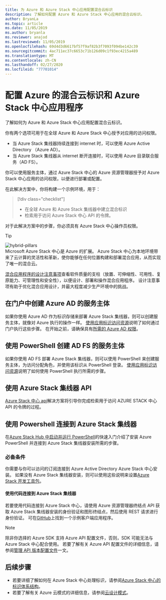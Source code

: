 ```yaml
---
title: 为 Azure 和 Azure Stack 中心应用配置混合云标识
description: 了解如何配置 Azure 和 Azure Stack 中心应用的混合云标识。
author: BryanLa
ms.topic: article
ms.date: 11/05/2019
ms.author: bryanla
ms.reviewer: anajod
ms.lastreviewed: 11/05/2019
ms.openlocfilehash: 69d4d3d6617bf57f9af82b3f7093f094be142c39
ms.sourcegitcommit: 4ac711ec37c6653c71b126d09c1f93ec4215a489
ms.translationtype: MT
ms.contentlocale: zh-CN
ms.lasthandoff: 02/27/2020
ms.locfileid: "77701014"
---
```

# <a name="configure-hybrid-cloud-identity-for-azure-and-azure-stack-hub-applications"></a>配置 Azure 的混合云标识和 Azure Stack 中心应用程序

了解如何为 Azure 和 Azure Stack 中心应用配置混合云标识。

你有两个选项可用于在全球 Azure 和 Azure Stack 中心授予对应用的访问权限。

 * 当 Azure Stack 集线器持续连接到 internet 时，可以使用 Azure Active Directory （Azure AD）。
 * 当 Azure Stack 集线器从 internet 断开连接时，可以使用 Azure 目录联合服务（AD FS）。

你可以使用服务主体，通过 Azure Stack 中心的 Azure 资源管理器授予对 Azure Stack 中心应用的访问权限，以便进行部署或配置。

在此解决方案中，你将构建一个示例环境，用于：

> [!div class="checklist"]
> - 在全球 Azure 和 Azure Stack 集线器中建立混合标识
> - 检索用于访问 Azure Stack 中心 API 的令牌。

对于此解决方案中的步骤，你必须具有 Azure Stack 中心操作员权限。

> [!Tip]  
> ![hybrid-pillars](./media/solution-deployment-guide-cross-cloud-scaling/hybrid-pillars.png)  
> Microsoft Azure Stack 中心是 Azure 的扩展。 Azure Stack 中心为本地环境带来了云计算的灵活性和革新，使你能够在任何位置构建和部署混合应用，从而实现了唯一的混合云。  
> 
> [混合应用程序的设计注意事项](overview-app-design-considerations.md)查看软件质量的支柱（放置、可伸缩性、可用性、复原能力、可管理性和安全性），以便设计、部署和操作混合应用程序。 设计注意事项有助于优化混合应用设计，并最大程度减少生产环境中的挑战。


## <a name="create-a-service-principal-for-azure-ad-in-the-portal"></a>在门户中创建 Azure AD 的服务主体

如果你使用 Azure AD 作为标识存储来部署 Azure Stack 集线器，则可以创建服务主体，就像对 Azure 执行的操作一样。 [使用应用标识访问资源](../operator/azure-stack-create-service-principals.md#manage-an-azure-ad-service-principal)说明了如何通过门户执行这些步骤。 在开始之前，请确保具有[所需的 Azure AD 权限](/azure/azure-resource-manager/resource-group-create-service-principal-portal#required-permissions)。

## <a name="create-a-service-principal-for-ad-fs-using-powershell"></a>使用 PowerShell 创建 AD FS 的服务主体

如果你使用 AD FS 部署 Azure Stack 集线器，则可以使用 PowerShell 来创建服务主体，为访问分配角色，并使用该标识从 PowerShell 登录。 [使用应用标识访问资源](../operator/azure-stack-create-service-principals.md#manage-an-ad-fs-service-principal)说明了如何使用 PowerShell 执行所需的步骤。

## <a name="using-the-azure-stack-hub-api"></a>使用 Azure Stack 集线器 API

[Azure Stack 中心 api](../user/azure-stack-rest-api-use.md)解决方案将引导你完成检索用于访问 AZURE STACK 中心 API 的令牌的过程。

## <a name="connect-to-azure-stack-hub-using-powershell"></a>使用 Powershell 连接到 Azure Stack 集线器

在[Azure Stack Hub 中启动并运行 PowerShell](../operator/azure-stack-powershell-install.md)的快速入门介绍了安装 Azure PowerShell 并连接到 Azure Stack 集线器安装所需的步骤。

### <a name="prerequisites"></a>必备条件

你需要与你可以访问的订阅连接到 Azure Active Directory Azure Stack 中心安装。 如果没有 Azure Stack 集线器安装，则可以使用这些说明来设置[Azure Stack 开发工具包](../asdk/asdk-install.md)。

#### <a name="connect-to-azure-stack-hub-using-code"></a>使用代码连接到 Azure Stack 集线器

若要使用代码连接到 Azure Stack 中心，请使用 Azure 资源管理器终结点 API 获取 Azure Stack 集线器安装的身份验证和图形终结点，然后使用 REST 请求进行身份验证。 可在[GitHub](https://github.com/shriramnat/HybridARMApplication)上找到一个示例客户端应用程序。

>[!Note]
>除非你选择的 Azure SDK 支持 Azure API 配置文件，否则，SDK 可能无法与 Azure Stack 中心配合使用。 若要了解有关 Azure API 配置文件的详细信息，请参阅[管理 API 版本配置文件](../user/azure-stack-version-profiles.md)一文。

## <a name="next-steps"></a>后续步骤

 - 若要详细了解如何在 Azure Stack 中心处理标识，请参阅[Azure Stack 中心的标识体系结构](../operator/azure-stack-identity-architecture.md)。
 - 若要了解有关 Azure 云模式的详细信息，请参阅[云设计模式](https://docs.microsoft.com/azure/architecture/patterns)。
